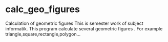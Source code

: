 # calc_geo_figures
Calculation of geometric figures
This is semester work of subject informatik.
This program calculate several geometric figures .
For example triangle,square,rectangle,polygon...



